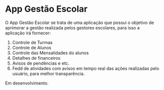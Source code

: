 # App Gestão Escolar

O App Gestão Escolar se trata de uma aplicação que possui o objetivo de aprimorar a gestão realizada pelos gestores escolares, para isso a aplicação irá fornecer:
  1. Controle de Turmas
  2. Controle de Alunos
  3. Controle das Mensalidades do alunos
  4. Detalhes de financeiros
  5. Avisos de pendências e etc.
  6. Fedd de atividades com avisos em tempo real das ações realizadas pelo usuário, para melhor transparência.

Em desenvolvimento.
